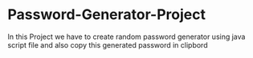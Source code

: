 # Password-Generator-Project
In this Project we have to create random password generator using java script file and also copy this generated password in clipbord
